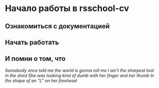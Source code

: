 # Начало работы в rsschool-cv
## Ознакомиться с документацией
## Начать работать
## И помни о том, что 
*Somebody once told me the world is gonna roll me
I ain't the sharpest tool in the shed
She was looking kind of dumb with her finger and her thumb
In the shape of an "L" on her forehead*